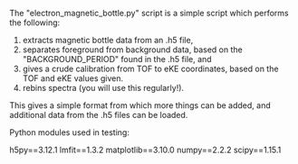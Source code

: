 The "electron_magnetic_bottle.py" script is a simple script which performs the
following:

1. extracts magnetic bottle data from an .h5 file,
2. separates foreground from background data, based on the
 "BACKGROUND_PERIOD"  found in the .h5 file, and
3. gives a crude calibration from TOF to eKE coordinates, based on the TOF
 and eKE values given.
4. rebins spectra (you will use this regularly!).
    
This gives a simple format from which more things can be added, and additional
data from the .h5 files can be loaded.

Python modules used in testing:

h5py==3.12.1
lmfit==1.3.2
matplotlib==3.10.0
numpy==2.2.2
scipy==1.15.1
